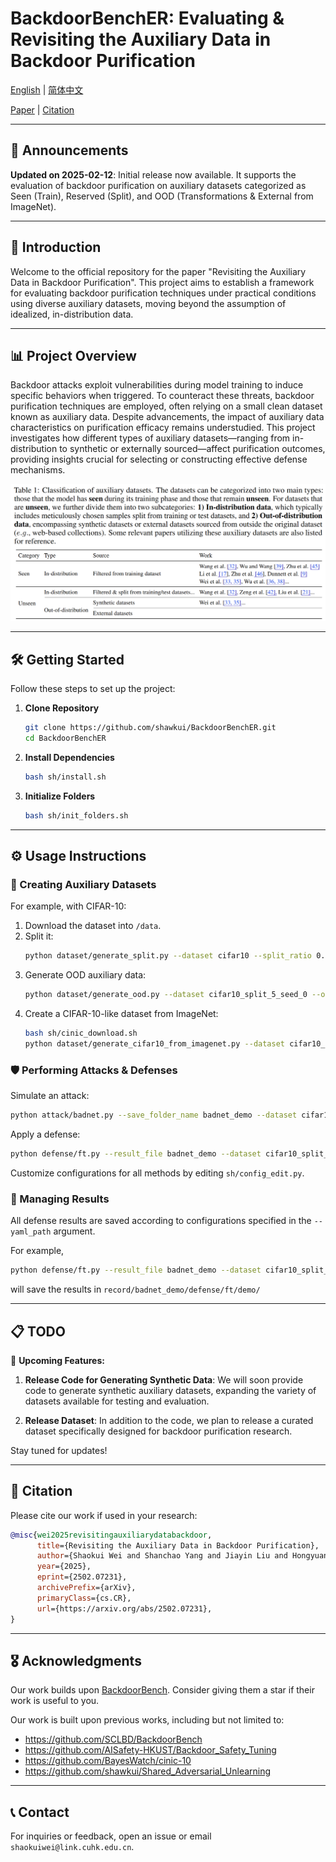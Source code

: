 # BackdoorBenchER: Evaluating & Revisiting the Auxiliary Data in Backdoor Purification

[English](./README.md) | [简体中文](./asset/README_cn.md)

[Paper](https://arxiv.org/abs/2502.07231) | [Citation](#citation)

---

## 📢 Announcements

**Updated on 2025-02-12**: Initial release now available. It supports the evaluation of backdoor purification on auxiliary datasets categorized as Seen (Train), Reserved (Split), and OOD (Transformations & External from ImageNet).

---

## 📝 Introduction

Welcome to the official repository for the paper "Revisiting the Auxiliary Data in Backdoor Purification". This project aims to establish a framework for evaluating backdoor purification techniques under practical conditions using diverse auxiliary datasets, moving beyond the assumption of idealized, in-distribution data.

---

## 📊 Project Overview

Backdoor attacks exploit vulnerabilities during model training to induce specific behaviors when triggered. To counteract these threats, backdoor purification techniques are employed, often relying on a small clean dataset known as auxiliary data. Despite advancements, the impact of auxiliary data characteristics on purification efficacy remains understudied. This project investigates how different types of auxiliary datasets—ranging from in-distribution to synthetic or externally sourced—affect purification outcomes, providing insights crucial for selecting or constructing effective defense mechanisms.

![Overview](./asset/overview.png)

---

## 🛠️ Getting Started

Follow these steps to set up the project:

1. **Clone Repository**
    ```bash
    git clone https://github.com/shawkui/BackdoorBenchER.git
    cd BackdoorBenchER
    ```

2. **Install Dependencies**
    ```bash
    bash sh/install.sh
    ```

3. **Initialize Folders**
    ```bash
    bash sh/init_folders.sh
    ```

---

## ⚙️ Usage Instructions

### 🧪 Creating Auxiliary Datasets

For example, with CIFAR-10:

1. Download the dataset into `/data`.
2. Split it:
    ```bash
    python dataset/generate_split.py --dataset cifar10 --split_ratio 0.05 --random_seed 0
    ```
3. Generate OOD auxiliary data:
    ```bash
    python dataset/generate_ood.py --dataset cifar10_split_5_seed_0 --ood_type brightness
    ```
4. Create a CIFAR-10-like dataset from ImageNet:
    ```bash
    bash sh/cinic_download.sh
    python dataset/generate_cifar10_from_imagenet.py --dataset cifar10_split_5_seed_0 --ood_type imagenet
    ```


### 🛡️  Performing Attacks & Defenses
Simulate an attack:
```bash
python attack/badnet.py --save_folder_name badnet_demo --dataset cifar10_split_5_seed_0
```
Apply a defense:
```bash
python defense/ft.py --result_file badnet_demo --dataset cifar10_split_5_seed_0 --reserved_type reserved 
```

Customize configurations for all methods by editing `sh/config_edit.py`.

### 📄 Managing Results
All defense results are saved according to configurations specified in the `--yaml_path` argument.

For example, 

```bash
python defense/ft.py --result_file badnet_demo --dataset cifar10_split_5_seed_0 --reserved_type reserved --yaml_path ./config/defense/ft/demo.yaml
```
will save the results in ```record/badnet_demo/defense/ft/demo/ ```

---


## 📋 TODO

📅 **Upcoming Features:**

1. **Release Code for Generating Synthetic Data**: We will soon provide code to generate synthetic auxiliary datasets, expanding the variety of datasets available for testing and evaluation.
   
2. **Release Dataset**: In addition to the code, we plan to release a curated dataset specifically designed for backdoor purification research.

Stay tuned for updates!

---


## 📄 Citation

Please cite our work if used in your research:
```bibtex
@misc{wei2025revisitingauxiliarydatabackdoor,
      title={Revisiting the Auxiliary Data in Backdoor Purification}, 
      author={Shaokui Wei and Shanchao Yang and Jiayin Liu and Hongyuan Zha},
      year={2025},
      eprint={2502.07231},
      archivePrefix={arXiv},
      primaryClass={cs.CR},
      url={https://arxiv.org/abs/2502.07231}, 
}
```

---

## 🎖️ Acknowledgments

Our work builds upon [BackdoorBench](https://github.com/SCLBD/BackdoorBench). Consider giving them a star if their work is useful to you.

Our work is built upon previous works, including but not limited to:

* https://github.com/SCLBD/BackdoorBench
* https://github.com/AISafety-HKUST/Backdoor_Safety_Tuning
* https://github.com/BayesWatch/cinic-10
* https://github.com/shawkui/Shared_Adversarial_Unlearning

---

## 📞 Contact

For inquiries or feedback, open an issue or email `shaokuiwei@link.cuhk.edu.cn`.



